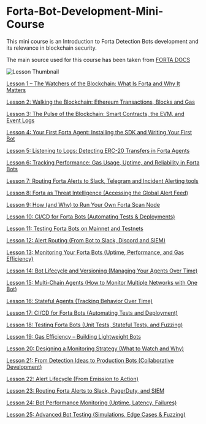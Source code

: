 # Forta-Bot-Development-Mini-Course
This mini course is an Introduction to Forta Detection Bots development and its relevance in blockchain security.

The main source used for this course has been taken from [FORTA DOCS](https://docs.forta.network/)

[]()

![Lesson Thumbnail](https://substackcdn.com/image/fetch/$s_!E2Wt!,f_auto,q_auto:good,fl_progressive:steep/https%3A%2F%2Fsubstack-post-media.s3.amazonaws.com%2Fpublic%2Fimages%2F19c5e90e-e1a0-4edd-9273-bee0ce2e6d54_1200x628.png)


[Lesson 1 – The Watchers of the Blockchain: What Is Forta and Why It Matters](https://theblockchainsecuritymonk.substack.com/p/lesson-1-the-watchers-of-the-blockchain) 

[Lesson 2: Walking the Blockchain: Ethereum Transactions, Blocks and Gas](https://theblockchainsecuritymonk.substack.com/p/lesson-2-walking-the-chain-ethereum)

[Lesson 3: The Pulse of the Blockchain: Smart Contracts, the EVM, and Event Logs](https://theblockchainsecuritymonk.substack.com/p/lesson-3-the-pulse-of-the-blockchain)

[Lesson 4: Your First Forta Agent: Installing the SDK and Writing Your First Bot](https://theblockchainsecuritymonk.substack.com/p/lesson-4-your-first-forta-agent-installing)

[Lesson 5: Listening to Logs: Detecting ERC-20 Transfers in Forta Agents](https://theblockchainsecuritymonk.substack.com/p/lesson-5-listening-to-logs-detecting)

[Lesson 6: Tracking Performance: Gas Usage, Uptime, and Reliability in Forta Bots](https://theblockchainsecuritymonk.substack.com/p/lesson-6-tracking-performance-gas)

[Lesson 7: Routing Forta Alerts to Slack, Telegram and Incident Alerting tools](https://theblockchainsecuritymonk.substack.com/p/lesson-7-routing-forta-alerts-to)

[Lesson 8: Forta as Threat Intelligence (Accessing the Global Alert Feed)](https://theblockchainsecuritymonk.substack.com/p/lesson-8-forta-as-threat-intelligence)

[Lesson 9: How (and Why) to Run Your Own Forta Scan Node](https://theblockchainsecuritymonk.substack.com/p/lesson-9-running-your-own-forta-scan)

[Lesson 10: CI/CD for Forta Bots (Automating Tests & Deployments)](https://theblockchainsecuritymonk.substack.com/p/lesson-10-cicd-for-forta-bots-automating)

[Lesson 11: Testing Forta Bots on Mainnet and Testnets](https://theblockchainsecuritymonk.substack.com/p/lesson-11-testing-forta-bots-on-mainnet)

[Lesson 12: Alert Routing (From Bot to Slack, Discord and SIEM)](https://theblockchainsecuritymonk.substack.com/p/lesson-12-alert-routing-from-bot)

[Lesson 13: Monitoring Your Forta Bots (Uptime, Performance, and Gas Efficiency)](https://theblockchainsecuritymonk.substack.com/p/lesson-13-monitoring-your-forta-bots)

[Lesson 14: Bot Lifecycle and Versioning (Managing Your Agents Over Time)](https://theblockchainsecuritymonk.substack.com/p/lesson-14-bot-lifecycle-and-versioning) 

[Lesson 15: Multi-Chain Agents (How to Monitor Multiple Networks with One Bot)](https://theblockchainsecuritymonk.substack.com/p/lesson-15-multi-chain-agents-how)

[Lesson 16: Stateful Agents (Tracking Behavior Over Time)](https://theblockchainsecuritymonk.substack.com/p/lesson-16-stateful-agents-tracking)

[Lesson 17: CI/CD for Forta Bots (Automating Tests and Deployment)](https://theblockchainsecuritymonk.substack.com/p/lesson-17-cicd-for-forta-bots-automating)

[Lesson 18: Testing Forta Bots (Unit Tests, Stateful Tests, and Fuzzing)](https://theblockchainsecuritymonk.substack.com/p/lesson-18-testing-forta-bots-unit)

[Lesson 19: Gas Efficiency – Building Lightweight Bots](https://theblockchainsecuritymonk.substack.com/p/lesson-19-gas-efficiency-building)

[Lesson 20: Designing a Monitoring Strategy (What to Watch and Why)](https://theblockchainsecuritymonk.substack.com/p/lesson-20-designing-a-monitoring)

[Lesson 21: From Detection Ideas to Production Bots (Collaborative Development)](https://theblockchainsecuritymonk.substack.com/p/lesson-21-from-detection-ideas-to)

[Lesson 22: Alert Lifecycle (From Emission to Action)](https://theblockchainsecuritymonk.substack.com/p/lesson-22-alert-lifecycle-from-emission)

[Lesson 23: Routing Forta Alerts to Slack, PagerDuty, and SIEM](https://theblockchainsecuritymonk.substack.com/p/lesson-23-routing-forta-alerts-to)

[Lesson 24: Bot Performance Monitoring (Uptime, Latency, Failures)](https://theblockchainsecuritymonk.substack.com/p/lesson-24-bot-performance-monitoring)

[Lesson 25: Advanced Bot Testing (Simulations, Edge Cases & Fuzzing)](https://theblockchainsecuritymonk.substack.com/p/lesson-25-advanced-bot-testing-simulations)

[]()

[]()

[]()

[]()

[]()
[]()

[]()

[]()

[]()
